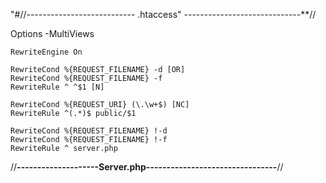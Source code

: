 "#//--------------------------- .htaccess" -----------------------------**//

<IfModule mod_rewrite.c>
    <IfModule mod_negotiation.c>
        Options -MultiViews
    </IfModule>

    RewriteEngine On

    RewriteCond %{REQUEST_FILENAME} -d [OR]
    RewriteCond %{REQUEST_FILENAME} -f
    RewriteRule ^ ^$1 [N]

    RewriteCond %{REQUEST_URI} (\.\w+$) [NC]
    RewriteRule ^(.*)$ public/$1

    RewriteCond %{REQUEST_FILENAME} !-d
    RewriteCond %{REQUEST_FILENAME} !-f
    RewriteRule ^ server.php
</IfModule>




//**--------------------Server.php--------------------------------**//

<?php

    $uri = urldecode(
        parse_url($_SERVER['REQUEST_URI'], PHP_URL_PATH)
    );

if ($uri !== '/' && file_exists(__DIR__.'/public'.$uri)) {
    return false;
}

require_once __DIR__.'/public/index.php';
